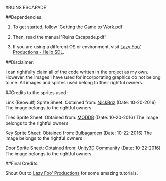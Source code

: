 #RUINS ESCAPADE

##Dependencies:

1. To get started, follow 'Getting the Game to Work.pdf'

2. Then, read the manual 'Ruins Escapade.pdf'

3. If you are using a different OS or environment, visit [Lazy Foo' Productions - Hello SDL](http://lazyfoo.net/tutorials/SDL/01_hello_SDL/index.php).

##Disclaimer:

I can rightfully claim all of the code written in the project as my own.
However, the images I have used for incorporating graphics do not belong to me.
All images and sprites used belong to their rightful owners.

##Credits to the sprites used:

Link (Beowulf) Sprite Sheet:
	Obtained from: [NickBriz](http://www.nickbriz.com/gameon/2b.html) (Date: 10-20-2016)
	The image belongs to the rightful owners

Tiles Sprite Sheet:
	Obtained from: [MODDB](http://www.moddb.com/games/chesslike-adventures-in-chess/images/tile-themes-sprite-sheet) (Date: 10-20-2016)
	The image belongs to the rightful owners

Key Sprite Sheet:
	Obtained from: [Bulbagarden](http://archives.bulbagarden.net/w/index.php?title=Special%3ASearch&search=key+sprite&go=Go) (Date: 10-22-2016)
	The image belongs to the rightful owners

Door Sprite Sheet:
	Obtained from: [Unity3D Community](http://forum.unity3d.com/threads/wip-2d-modular-medieval-asset-package.257397/) (Date: 10-22-2016)
	The image belongs to the rightful owners

##Final Credits:

Shout Out to [Lazy Foo' Productions](www.lazyfoo.net) for some amazing tutorials.
